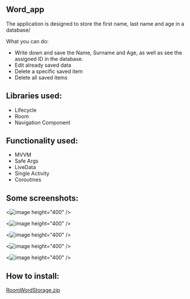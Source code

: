 Word_app
-
The application is designed to store the first name, last name and age in a database/

What you can do:
- Write down and save the Name, Surname and Age, as well as see the assigned ID in the database.
- Edit already saved data
- Delete a specific saved item
- Delete all saved items

Libraries used:
-
- Lifecycle
- Room 
- Navigation Component

Functionality used:
-
- MVVM
- Safe Args
- LiveData
- Single Activity
- Coroutines

Some screenshots:
-
<![image](https://user-images.githubusercontent.com/109204462/217266516-aeb8722d-5c0f-4923-959c-f6d6a0e57ed0.png) height="400" /></a>

<![image](https://user-images.githubusercontent.com/109204462/217266576-bbc0153f-4b43-4eda-b0e1-0ca2cc1262f8.png) height="400" /></a>

<![image](https://user-images.githubusercontent.com/109204462/217266673-a9fef9e7-e4af-468c-80c8-89e6742d7fca.png) height="400" /></a>

<![image](https://user-images.githubusercontent.com/109204462/217267016-81f0167c-e371-4cf2-b9b6-fbaadd25e783.png) height="400" /></a>

<![image](https://user-images.githubusercontent.com/109204462/217267100-2146c4ba-7566-4094-a0e3-a91c9977b594.png) height="400" /></a>


How to install:
-
[RoomWordStorage.zip](https://github.com/ParsifalRU/RoomWordStorage/files/10675797/RoomWordStorage.zip)

